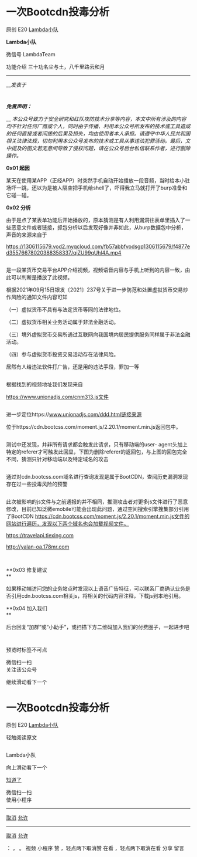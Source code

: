 #  一次Bootcdn投毒分析

原创 E20  [ Lambda小队 ](javascript:void\(0\);)

**Lambda小队** ![]()

微信号 LambdaTeam

功能介绍 三十功名尘与土，八千里路云和月

____

___发表于_

#

_**免责声明：**_

 __
_本公众号致力于安全研究和红队攻防技术分享等内容，本文中所有涉及的内容均不针对任何厂商或个人，同时由于传播、利用本公众号所发布的技术或工具造成的任何直接或者间接的后果及损失，均由使用者本人承担。请遵守中华人民共和国相关法律法规，切勿利用本公众号发布的技术或工具从事违法犯罪活动。最后，文中提及的图文若无意间导致了侵权问题，请在公众号后台私信联系作者，进行删除操作。_

  
  
 **0x01 起因**

某天在使用某APP（正经APP）时突然手机自动开始播放一段音频，当时给本小驻场吓一跳，还以为是被人隔空把手机给shell了，吓得我立马就打开了burp准备和它碰一碰。

 **0x02 分析**

由于是点了某表单功能后开始播放的，原本猜测是有人利用漏洞往表单里插入了一些恶意文件或者链接，抓包分析以后发现好像并非如此，从burp数据包中分析，声音的来源来自于

https://1306115679.vod2.myqcloud.com/fb57abbfvodsgp1306115679/f4877ed35576678020388358337/qiZU99qUhl4A.mp4

![]()

是一段某货币交易平台APP介绍视频，视频语音内容与手机上听到的内容一致，由此可以判断是播放了此视频。

根据2021年09月15日银发〔2021〕237号关于进一步防范和处置虚拟货币交易炒作风险的通知文件内容可知

（一）虚拟货币不具有与法定货币等同的法律地位。

（二）虚拟货币相关业务活动属于非法金融活动。

（三）境外虚拟货币交易所通过互联网向我国境内居民提供服务同样属于非法金融活动。

（四）参与虚拟货币投资交易活动存在法律风险。

居然有人给违法软件打广告，还是用的违法手段，罪加一等

![]()

根据找到的视频地址我们发现来自

https://www.unionadjs.com/cnm313.js文件

![]()

进一步定位https://www.unionadjs.com/ddd.html链接来源

位于https://cdn.bootcss.com/moment.js/2.20.1/moment.min.js返回包中。

![]()

测试中还发现，并非所有请求都会触发此请求，只有移动端的user-
agent头加上特定的referer才可触发此回显，下图为删除referer的返回包，与上图的回包完全不同，猜测只针对移动端以及特定域名的攻击

![]()

通过对cdn.bootcss.com域名进行查询发现是属于BootCDN，查阅历史漏洞发现存在过一些投毒风险的预警

![]()

此次被影响的js文件与之前通报的并不相同，推测攻击者对更多js文件进行了恶意修改，目前已知泛微emobile可能会出现此问题，通过空间搜索引擎搜集部分引用了BootCDN
https://cdn.bootcss.com/moment.js/2.20.1/moment.min.js文件的网站进行遍历，发现以下两个域名也会加载视频文件。

https://travelapi.tiexing.com

http://yalan-oa.178mr.com

![]()

##  

 **0x03 修复建议  
**  

如果移动端访问您的业务站点时发现以上语音广告特征，可以联系厂商确认业务是否引用cdn.bootcss.com相关js，将相关的代码内容注释，下载js到本地引用。

 **0x04 加入我们  
**  

后台回复“加群”或“小助手”，或扫描下方二维码加入我们的付费圈子，一起进步吧

  

![]()

![]()

  

预览时标签不可点

微信扫一扫  
关注该公众号

继续滑动看下一个

# 一次Bootcdn投毒分析

原创 E20  [ Lambda小队 ](javascript:void\(0\);)

轻触阅读原文

![]()

Lambda小队

向上滑动看下一个

[知道了](javascript:;)

微信扫一扫  
使用小程序

****

[取消](javascript:void\(0\);) [允许](javascript:void\(0\);)

****

[取消](javascript:void\(0\);) [允许](javascript:void\(0\);)

： ， 。   视频 小程序 赞 ，轻点两下取消赞 在看 ，轻点两下取消在看 分享 留言

